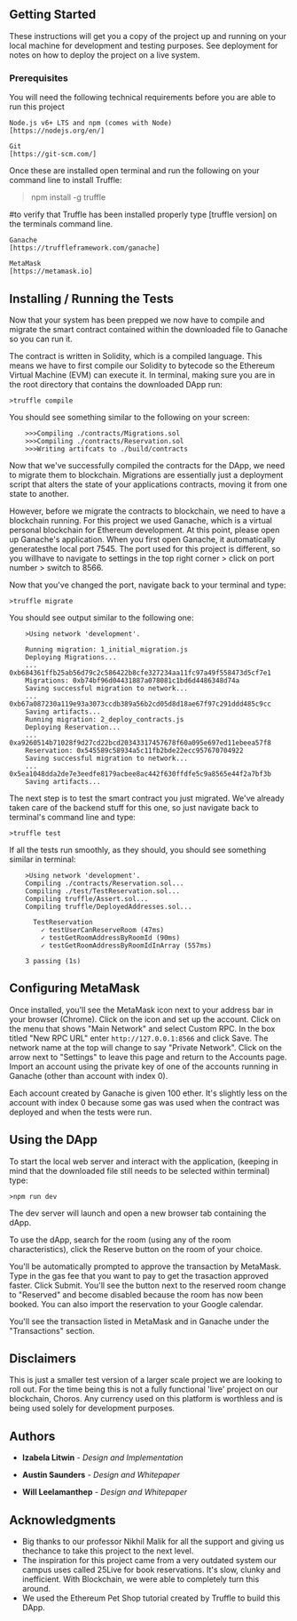 ## Getting Started

These instructions will get you a copy of the project up and running on your local machine for development and testing purposes. See deployment for notes on how to deploy the project on a live system.



### Prerequisites

You will need the following technical requirements before you are able to run
this project

```
Node.js v6+ LTS and npm (comes with Node)
[https://nodejs.org/en/]
```
```
Git
[https://git-scm.com/]
```
Once these are installed open terminal and run the following on your command line to install Truffle:
>npm install -g truffle

#to verify that Truffle has been installed properly type [truffle version] on the terminals command line.

```
Ganache
[https://truffleframework.com/ganache]
```
```
MetaMask
[https://metamask.io]
```

## Installing / Running the Tests

Now that your system has been prepped we now have to compile and migrate the smart contract contained within the downloaded file to Ganache so you can run it.


The contract is written in Solidity, which is a compiled language. This means we have to first compile our Solidity to bytecode so the Ethereum Virtual Machine (EVM) can execute it. In terminal, making sure you are in the root directory that contains the downloaded DApp run:

    >truffle compile

You should see something similar to the following on your screen:
```
    >>>Compiling ./contracts/Migrations.sol
    >>>Compiling ./contracts/Reservation.sol
    >>>Writing artifcats to ./build/contracts
```
Now that we've successfully compiled the contracts for the DApp, we need to migrate them to blockchain. Migrations are essentially just a deployment script that alters the state of your applications contracts, moving it from one state to another.

However, before we migrate the contracts to blockchain, we need to have a blockchain running. For this project we used Ganache, which is a virtual personal blockchain for Ethereum development. At this point, please open up Ganache's application. When you first open Ganache, it automatically generatesthe local port 7545. The port used for this project is different, so you willhave to navigate to settings in the top right corner > click on port number > switch to 8566.

Now that you've changed the port, navigate back to your terminal and type:

    >truffle migrate

You should see output similar to the following one:
```
    >Using network 'development'.

    Running migration: 1_initial_migration.js
    Deploying Migrations...
    ... 0xb684361ffb25ab56d79c2c586422b8cfe327234aa11fc97a49f558473d5cf7e1
    Migrations: 0xb74bf96d04431887a078081c1bd6d4486348d74a
    Saving successful migration to network...
    ... 0xb67a087230a119e93a3073ccdb389a56b2cd05d8d18ae67f97c291ddd485c9cc
    Saving artifacts...
    Running migration: 2_deploy_contracts.js
    Deploying Reservation...
    ... 0xa9260514b71028f9d27cd22bcd20343317457678f60a095e697ed11ebeea57f8
    Reservation: 0x545589c58934a5c11fb2bde22ecc957670704922
    Saving successful migration to network...
    ... 0x5ea1048dda2de7e3eedfe8179acbee8ac442f630ffdfe5c9a8565e44f2a7bf3b
    Saving artifacts...

```
The next step is to test the smart contract you just migrated. We've already taken care of the backend stuff for this one, so just navigate back to terminal's command line and type:

    >truffle test

If all the tests run smoothly, as they should, you should see something similar in terminal:

```
    >Using network 'development'.
    Compiling ./contracts/Reservation.sol...
    Compiling ./test/TestReservation.sol...
    Compiling truffle/Assert.sol...
    Compiling truffle/DeployedAddresses.sol...

      TestReservation
        ✓ testUserCanReserveRoom (47ms)
        ✓ testGetRoomAddressByRoomId (90ms)
        ✓ testGetRoomAddressByRoomIdInArray (557ms)

    3 passing (1s)
```

## Configuring MetaMask 

Once installed, you'll see the MetaMask icon next to your address bar in your browser (Chrome). Click on the icon and set up the account. Click on the menu that shows "Main Network" and select Custom RPC. In the box titled "New RPC URL" enter `http://127.0.0.1:8566` and click Save. The network name at the top will change to say "Private Network". Click on the arrow next to "Settings" to leave this page and return to the Accounts page. Import an account using the private key of one of the accounts running in Ganache (other than 
account with index 0).

Each account created by Ganache is given 100 ether. It's slightly less on the account with index 0 because some gas was used when the contract was deployed and when the tests were run.

## Using the DApp

To start the local web server and interact with the application, (keeping in mind that the downloaded file still needs to be selected within terminal) type:

    >npm run dev

The dev server will launch and open a new browser tab containing the dApp. 

To use the dApp, search for the room (using any of the room characteristics), click the Reserve button on the room of your choice.

You'll be automatically prompted to approve the transaction by MetaMask. Type in the gas fee that you want to pay to get the trasaction approved faster. Click Submit. You'll see the button next to the reserved room change to "Reserved" and become disabled because the room has now been booked. You can also import the reservation to your Google calendar. 

You'll see the transaction listed in MetaMask and in Ganache under the "Transactions" section.

## Disclaimers

This is just a smaller test version of a larger scale project we are looking to roll out. For the time being this is not a fully functional 'live' project on our blockchain, Choros. Any currency used on this platform is worthless and is being used solely for development purposes.

## Authors

* **Izabela Litwin** - *Design and Implementation* 

* **Austin Saunders** - *Design and Whitepaper*

* **Will Leelamanthep** - *Design and Whitepaper*

## Acknowledgments

* Big thanks to our professor Nikhil Malik for all the support and giving us thechance to take this project to the next level.
* The inspiration for this project came from a very outdated system our campus uses called 25Live for book reservations. It's slow, clunky and inefficient. With Blockchain, we were able to completely turn this around.
* We used the Ethereum Pet Shop tutorial created by Truffle to build this DApp.
